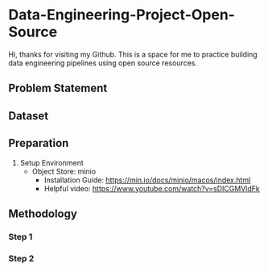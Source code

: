 # Data-Engineering-Project-Open-Source

Hi, thanks for visiting my Github. This is a space for me to practice building data engineering pipelines using open source resources.

## Problem Statement

## Dataset

## Preparation
1) Setup Environment
   - Object Store: minio
     - Installation Guide: https://min.io/docs/minio/macos/index.html
     - Helpful video: https://www.youtube.com/watch?v=sDICGMVldFk

## Methodology

### Step 1

### Step 2
